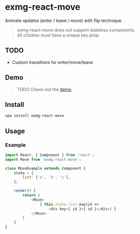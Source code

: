 # exmg-react-move

Animate updates (enter / leave / move) with flip technique.

> exmg-react-move does not support stateless components.  
> All children must have a unique key prop.

## TODO

* Custom transitions for enter/move/leave 

## Demo

> TODO Check out the [demo](http://exmg.github.io/exmg-react-move/demo/).

## Install

```bash
npm install exmg-react-move
```

## Usage

### Example

```js
import React, { Component } from 'react';
import Move from 'exmg-react-move';

class MoveExample extends Component {
    state = {
        list: ['a', 'b', 'c'],
    };

    render() {
        return (
            <Move>
                { this.state.list.map(id =>
					<div key={ id }>{ id }</div>) }
            </Move>
        )
    }
}
```
